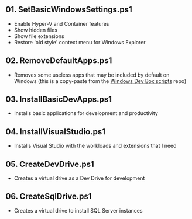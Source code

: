 ## 01. SetBasicWindowsSettings.ps1
- Enable Hyper-V and Container features
- Show hidden files
- Show file extensions
- Restore 'old style' context menu for Windows Explorer
## 02. RemoveDefaultApps.ps1
- Removes some useless apps that may be included by default on Windows (this is a copy-paste from the [Windows Dev Box scripts](https://github.com/microsoft/windows-dev-box-setup-scripts) repo)
## 03. InstallBasicDevApps.ps1
- Installs basic applications for development and productivity
## 04. InstallVisualStudio.ps1
- Installs Visual Studio with the workloads and extensions that I need
## 05. CreateDevDrive.ps1
- Creates a virtual drive as a Dev Drive for development
## 06. CreateSqlDrive.ps1
- Creates a virtual drive to install SQL Server instances
